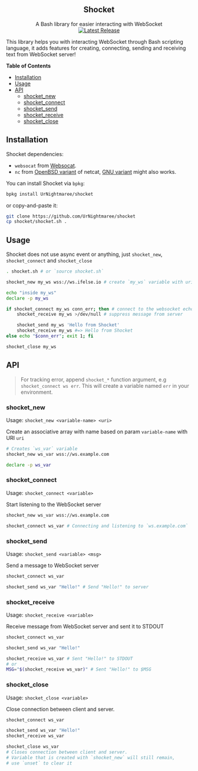 <div align="center">

Shocket
---
A Bash library for easier interacting with WebSocket<br>
[![Latest Release](https://img.shields.io/github/v/release/UrNightmaree/shocket?style=for-the-badge)](https://github.com/UrNightmaree/shocket/releases/latest)

</div>

This library helps you with interacting WebSocket through Bash scripting language, it adds features for creating, connecting, sending and receiving text from WebSocket server!

**Table of Contents**
 * [Installation](#Installation)
 * [Usage](#Usage)
 * [API](#API)
    * [shocket_new](#shocket_new)
    * [shocket_connect](#shocket_connect)
    * [shocket_send](#shocket_send)
    * [shocket_receive](#shocket_receive)
    * [shocket_close](#shocket_close)

## Installation
Shocket dependencies:
 * `websocat` from [Websocat](https://github.com/vi/websocat).
 * `nc` from [OpenBSD variant](https://man.openbsd.org/nc.1) of netcat, [GNU variant](https://netcat.sourceforge.net/) might also works.

You can install Shocket via `bpkg`:
```bash
bpkg install UrNightmaree/shocket
```
or copy-and-paste it:
```bash
git clone https://github.com/UrNightmaree/shocket
cp shocket/shocket.sh .
```

## Usage
Shocket does not use async event or anything, just `shocket_new`, `shocket_connect` and `shocket_close`
```bash
. shocket.sh # or `source shocket.sh`

shocket_new my_ws wss://ws.ifelse.io # create `my_ws` variable with uri

echo "inside my_ws"
declare -p my_ws

if shocket_connect my_ws conn_err; then # connect to the websocket echo server
    shocket_receive my_ws >/dev/null # suppress message from server

    shocket_send my_ws 'Hello from Shocket'
    shocket_receive my_ws #=> Hello from Shocket
else echo "$conn_err"; exit 1; fi

shocket_close my_ws
```

## API

> For tracking error, append `shocket_*` function argument, e.g `shocket_connect ws err`. This will create a variable named `err` in your environment.

### shocket_new
Usage: `shocket_new <variable-name> <uri>`

Create an associative array with name based on param `variable-name` with URI `uri`
```bash
# Creates `ws_var` variable
shocket_new ws_var wss://ws.example.com

declare -p ws_var
```

### shocket_connect
Usage: `shocket_connect <variable>`

Start listening to the WebSocket server
```bash
shocket_new ws_var wss://ws.example.com

shocket_connect ws_var # Connecting and listening to `ws.example.com`
```

### shocket_send
Usage: `shocket_send <variable> <msg>`

Send a message to WebSocket server
```bash
shocket_connect ws_var

shocket_send ws_var "Hello!" # Send "Hello!" to server
```

### shocket_receive
Usage: `shocket_receive <variable>`

Receive message from WebSocket server and sent it to STDOUT
```bash
shocket_connect ws_var

shocket_send ws_var "Hello!"

shocket_receive ws_var # Sent "Hello!" to STDOUT
# or
MSG="$(shocket_receive ws_var)" # Sent "Hello!" to $MSG
```

### shocket_close
Usage: `shocket_close <variable>`

Close connection between client and server.
```bash
shocket_connect ws_var

shocket_send ws_var "Hello!"
shocket_receive ws_var

shocket_close ws_var
# Closes connection between client and server.
# Variable that is created with `shocket_new` will still remain,
# use `unset` to clear it
```
